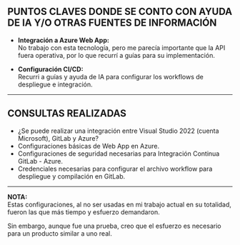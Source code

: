 ## PUNTOS CLAVES DONDE SE CONTO CON AYUDA DE IA Y/O OTRAS FUENTES DE INFORMACIÓN

- **Integración a Azure Web App:**  
  No trabajo con esta tecnología, pero me parecía importante que la API fuera operativa, por lo que recurrí a guías para su implementación.

- **Configuración CI/CD:**  
  Recurri a guías y ayuda de IA para configurar los workflows de despliegue e integración.

---

## CONSULTAS REALIZADAS

- ¿Se puede realizar una integración entre Visual Studio 2022 (cuenta Microsoft), GitLab y Azure?
- Configuraciones básicas de Web App en Azure.
- Configuraciones de seguridad necesarias para Integración Continua GitLab - Azure.
- Credenciales necesarias para configurar el archivo workflow para despliegue y compilación en GitLab.

---

**NOTA:**  
Estas configuraciones, al no ser usadas en mi trabajo actual en su totalidad, fueron las que más tiempo y esfuerzo demandaron.  

Sin embargo, aunque fue una prueba, creo que el esfuerzo es necesario para un producto similar a uno real.
